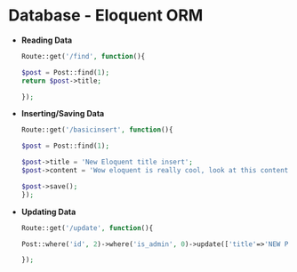 # Database - Eloquent ORM

- **Reading Data**
  ```php
  Route::get('/find', function(){
  
  $post = Post::find(1);
  return $post->title;
  
  });
  
  ```
- **Inserting/Saving Data**
  ```php
  Route::get('/basicinsert', function(){
  
  $post = Post::find(1);

  $post->title = 'New Eloquent title insert';
  $post->content = 'Wow eloquent is really cool, look at this content';

  $post->save();
  });
  ```
- **Updating Data**
  ```php
  Route::get('/update', function(){
  
  Post::where('id', 2)->where('is_admin', 0)->update(['title'=>'NEW PHP TITLE', 'content'=>'I love my Instructor Edwin']);
  
  });
  ```
  
